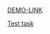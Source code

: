 [DEMO-LINK](https://mariiaobraztsova.github.io/notations-react/)

[Test task](https://telegra.ph/Testovoe-zadanie-po-Reactjs-04-22)